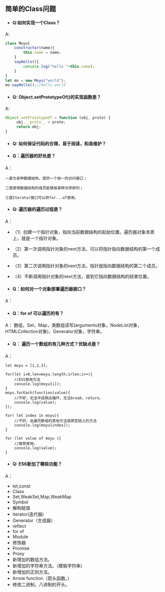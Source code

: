 ## 简单的Class问题


- #### Q:如何实现一个Class？
A:

```javascript
class Moyu{
    constructor(name){
        this.name = name;
    }
    sayHello(){
        console.log("hello "+this.name);
    }
}
let mo = new Moyu("world");
mo.sayHello();//hello world
```

- #### Q: Object.setPrototypeOf()的实现函数是？
A:
```javascript
Object.setPrototypeOf = function (obj, proto) {
     obj.__proto__ = proto;
     return obj;
}
```
	
- #### Q: 如何保证代码的合理，易于阅读，和易维护？


- #### Q：遍历器的好处是？
A：
	
	一是为各种数据结构，提供一个统一的访问接口；
	
    二是使得数据结构的成员能够按某种次序排列；
    
    三是Iterator接口可以供for...of使用。
    
    
 - #### Q: 遍历器的遍历过程是？
 A：
 
 - （1）创建一个指针对象，指向当前数据结构的起始位置。遍历器对象本质上，就是一个指针对象。
 - （2）第一次调用指针对象的next方法，可以将指针指向数据结构的第一个成员。
 - （3）第二次调用指针对象的next方法，指针就指向数据结构的第二个成员。
 - （4）不断调用指针对象的next方法，直到它指向数据结构的结束位置。


- #### Q：如何对一个对象部署遍历器接口？

A：


- #### Q：for of 可以遍历的有？

A：
数组，Set，Map，类数组读写(arguments对象，NodeList对象，HTMLCollection对象)，Generator对象，字符串。


- #### Q： 遍历一个数组的有几种方式？优缺点是？
A：
	
	let moyu = [1,2,3];
	
	for(let i=0,len=moyu.length;i<len;i++){
		//ES5常用方法
	    console.log(moyu[i]);
	}
	moyu.forEach(function(value){
	    //不好，无法中途跳出循环，无法break，return。
	    console.log(value);
	});
	
	for( let index in moyu){
	    //不好，会遍历数组的其他方法或原型链上的方法
	    console.log(moyu[index]);
	}
	
	for (let value of moyu ){
	    //推荐使用。
	    console.log(value);
	}



- #### Q: ES6新加了哪些功能？
A：
- let,const 
- Class
- Set,WeakSet,Map,WeakMap
- Symbol
- 解构赋值
- iterator(迭代器)
- Generator（生成器）
- reflect
- for of
- Module
- 修饰器
- Promise
- Proxy
- 新增加的数组方法。
- 新增加的字符串方法。（模板字符串）
- 新增加的正则方法。
- Arrow function（箭头函数。）
- 修改二进制，八进制的开头。











